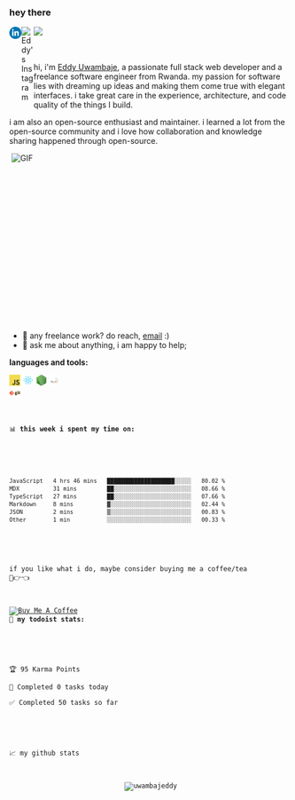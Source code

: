 ### hey there 
<a href="https://www.linkedin.com/in/eddy-uwambaje/">
  <img align="left" alt="Eddy's Linkedin" width="22px" src="https://raw.githubusercontent.com/shahbajjamil/Social-Meadia-Icons/master/Icons-logos/linkedin-circle.png" />
</a>
<a href="https://www.instagram.com/eddy.kamoso/">
  <img align="left" alt="Eddy's Instagram" width="22px" src="https://raw.githubusercontent.com/hussainweb/hussainweb/main/icons/instagram.png" />
</a>

![](https://visitor-badge.glitch.me/badge?page_id=uwambajeddy.uwambajeddy)

<br />

hi, i'm [Eddy Uwambaje](https://eddy.rw/), a passionate full stack web developer and a freelance software engineer from Rwanda. my passion for software lies with dreaming up ideas and making them come true with elegant interfaces. i take great care in the experience, architecture, and code quality of the things I build.

i am also an open-source enthusiast and maintainer. i learned a lot from the open-source community and i love how collaboration and knowledge sharing happened through open-source.


  <img align="right" alt="GIF" src="https://github.com/abhisheknaiidu/abhisheknaiidu/blob/master/code.gif?raw=true" width="500" height="320" />
  
- 💼 any freelance work? do reach, [email](mailto:uwambajeddy@gmail.com) :)
- 💬 ask me about anything, i am happy to help;

**languages and tools:**  

<code><img height="20" src="https://raw.githubusercontent.com/github/explore/80688e429a7d4ef2fca1e82350fe8e3517d3494d/topics/javascript/javascript.png"></code>
<code><img height="20" src="https://raw.githubusercontent.com/github/explore/80688e429a7d4ef2fca1e82350fe8e3517d3494d/topics/react/react.png"></code>
<code><img height="20" src="https://raw.githubusercontent.com/github/explore/80688e429a7d4ef2fca1e82350fe8e3517d3494d/topics/nodejs/nodejs.png"></code>
<code><img height="20" src="https://raw.githubusercontent.com/github/explore/80688e429a7d4ef2fca1e82350fe8e3517d3494d/topics/mysql/mysql.png">
<code><img height="20" src="https://raw.githubusercontent.com/github/explore/80688e429a7d4ef2fca1e82350fe8e3517d3494d/topics/git/git.png"></code>

📊 **this week i spent my time on:**
<!--START_SECTION:waka-->

```text
JavaScript   4 hrs 46 mins   ████████████████████░░░░░   80.02 %
MDX          31 mins         ██░░░░░░░░░░░░░░░░░░░░░░░   08.66 %
TypeScript   27 mins         ██░░░░░░░░░░░░░░░░░░░░░░░   07.66 %
Markdown     8 mins          ▓░░░░░░░░░░░░░░░░░░░░░░░░   02.44 %
JSON         2 mins          ▒░░░░░░░░░░░░░░░░░░░░░░░░   00.83 %
Other        1 min           ░░░░░░░░░░░░░░░░░░░░░░░░░   00.33 %
```

<!--END_SECTION:waka-->

if you like what i do, maybe consider buying me a coffee/tea 🥺👉👈

<a href="https://www.buymeacoffee.com/uwambajeddL" target="_blank"><img src="https://cdn.buymeacoffee.com/buttons/v2/default-red.png" alt="Buy Me A Coffee" width="150" ></a>
🚧 **my todoist stats:**
<!-- TODO-IST:START -->
🏆  95 Karma Points           
🌸  Completed 0 tasks today           
✅  Completed 50 tasks so far   
<!-- TODO-IST:END -->


📈 my github stats

<p align="center"> <img src="https://github-readme-stats.vercel.app/api?username=uwambajeddy&show_icons=true&theme=gotham" alt="uwambajeddy" />



